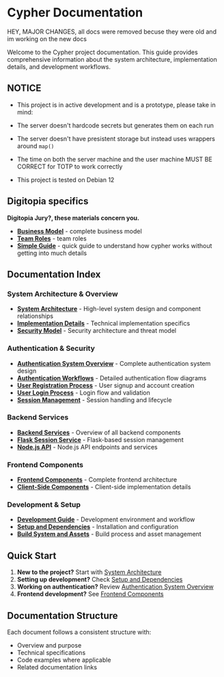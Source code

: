 # Cypher Documentation

HEY, MAJOR CHANGES, all docs were removed becuse they were old and im working on the new docs

Welcome to the Cypher project documentation. This guide provides comprehensive information about the system architecture, implementation details, and development workflows.

## NOTICE

- This project is in active development and is a prototype, please take in mind:

- The server doesn't hardcode secrets but generates them on each run
- The server doesn't have presistent storage but instead uses wrappers around ```map()```
- The time on both the server machine and the user machine MUST BE CORRECT for TOTP to work correctly

- This project is tested on Debian 12


## Digitopia specifics

**Digitopia Jury?, these materials concern you.**

- [**Business Model**](Documentation/Business-Model.md) - complete business model
- [**Team Roles**](Documentation/Team-Roles.md) - team roles
- [**Simple Guide**](Documentation/Simple-Guide.md) - quick guide to understand how cypher works without getting into much details

## Documentation Index

### System Architecture & Overview
- [**System Architecture**](Documentation/System-Architecture.md) - High-level system design and component relationships
- [**Implementation Details**](Documentation/Implementation-Details.md) - Technical implementation specifics
- [**Security Model**](Documentation/Security-Model.md) - Security architecture and threat model

###  Authentication & Security
- [**Authentication System Overview**](Documentation/Authentication-System-Overview.md) - Complete authentication system design
- [**Authentication Workflows**](Documentation/Authentication-Workflows.md) - Detailed authentication flow diagrams
- [**User Registration Process**](Documentation/User-Registration-Process.md) - User signup and account creation
- [**User Login Process**](Documentation/User-Login-Process.md) - Login flow and validation
- [**Session Management**](Documentation/Session-Management.md) - Session handling and lifecycle

### Backend Services
- [**Backend Services**](Documentation/Backend-Services.md) - Overview of all backend components
- [**Flask Session Service**](Documentation/Flask-Session-Service.md) - Flask-based session management
- [**Node.js API**](Documentation/Node.js-API.md) - Node.js API endpoints and services

### Frontend Components
- [**Frontend Components**](Documentation/Frontend-Components.md) - Complete frontend architecture
- [**Client-Side Components**](Documentation/Client-Side-Components.md) - Client-side implementation details

### Development & Setup
- [**Development Guide**](Documentation/Development-Guide.md) - Development environment and workflow
- [**Setup and Dependencies**](Documentation/Setup-and-Dependencies.md) - Installation and configuration
- [**Build System and Assets**](Documentation/Build-System-and-Assets.md) - Build process and asset management

## Quick Start

1. **New to the project?** Start with [System Architecture](Documentation/System-Architecture.md)
2. **Setting up development?** Check [Setup and Dependencies](Documentation/Setup-and-Dependencies.md)
3. **Working on authentication?** Review [Authentication System Overview](Documentation/Authentication-System-Overview.md)
4. **Frontend development?** See [Frontend Components](Documentation/Frontend-Components.md)

## Documentation Structure

Each document follows a consistent structure with:
- Overview and purpose
- Technical specifications
- Code examples where applicable
- Related documentation links
